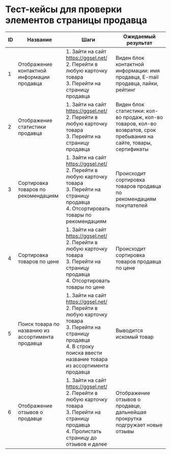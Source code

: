  # Тест-кейсы для проверки элементов страницы продавца

| ID | Название | Шаги | Ожидаемый результат |
|---|---|---|---|
| 1 | Отображение контактной  информации продавца | 1. Зайти на сайт https://ggsel.net/ <br>2. Перейти в любую карточку товара<br/> 3. Перейти на страницу продавца | Виден блок контактной информации: имя продавца, E-mail продавца, лайки, рейтинг |
| 2 | Отображение статистики продавца | 1. Зайти на сайт https://ggsel.net/ <br>2. Перейти в любую карточку товара<br/> 3. Перейти на страницу продавца | Виден блок статистики: кол-во продаж, кол-во товаров, кол-во возвратов, срок пребывания на сайте, товары, сертификаты |
| 3 | Сортировка товаров по рекомендациям | 1. Зайти на сайт https://ggsel.net/ <br>2. Перейти в любую карточку товара<br/> 3. Перейти на страницу продавца <br>4. Отсортировать товары по рекомендациям<br/> | Происходит сортировка товаров  продавца по рекомендациям  покупателей |
| 4 | Сортировка товаров по цене | 1. Зайти на сайт https://ggsel.net/ <br>2. Перейти в любую карточку товара<br/> 3. Перейти на страницу продавца <br>4. Отсортировать товары по цене<br/> | Происходит сортировка товаров  продавца по цене  |
| 5 | Поиск товара по названию из ассортимента продавца | 1. Зайти на сайт https://ggsel.net/ <br>2. Перейти в любую карточку товара<br/> 3. Перейти на страницу продавца <br>4. В строку поиска ввести название товара из ассортимента продавца<br/> | Выводится искомый товар |
| 6 | Отображение отзывов о продавце | 1. Зайти на сайт https://ggsel.net/ <br>2. Перейти в любую карточку товара<br/> 3. Перейти на страницу продавца <br>4. Пролистать страницу до отзывов и далее<br/> | Отображение отзывов о продавце, дальнейшая прокрутка подгружает новые отзывы |


